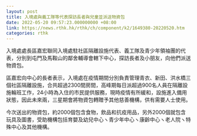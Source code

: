 ```yaml
---
layout: post
title: 入境處與義工隊等代表探訪長者與兒童並派送物資包
date: 2022-05-20 09:57:23.000000000 +08:00
link: https://news.rthk.hk/rthk/ch/component/k2/1649380-20220520.htm
categories: rthk
---
```


入境處處長區嘉宏聯同入境處駐社區隔離設施代表、義工隊及青少年領袖團的代表，分別到屯門及馬鞍山的鄰舍輔導會轄下中心，探訪長者及小朋友，向他們派送物資包。

區嘉宏向中心的長者表示，入境處在疫情期間分別負責管理青衣、新田、洪水橋三個社區隔離設施，合共超過2300間房間，高峰期每日派超過900名人員在隔離設施輪班工作，24小時為入住的市民提供服務，現時疫情有所緩和，設施進入備用狀態，因此未來兩，三星期會將物資包轉贈予其他慈善機構，供有需要人士使用。

今次送出的物資包，約2000個包含食物，飲品和抗疫用品，另外2000個就包含玩具及圖書，受助機構包括育嬰及幼兒中心ヽ青少年中心ヽ康齡中心ヽ老人院ヽ特殊中心及其他機構。
